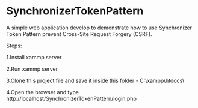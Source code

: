 # SynchronizerTokenPattern

A simple web application develop to demonstrate how to use Synchronizer Token Pattern prevent Cross-Site Request Forgery (CSRF).

Steps:

1.Install xammp server

2.Run xammp server

3.Clone this project file and save it inside this folder - C:\\xampp\\htdocs\\

4.Open the browser and type http://localhost/SynchronizerTokenPattern/login.php

